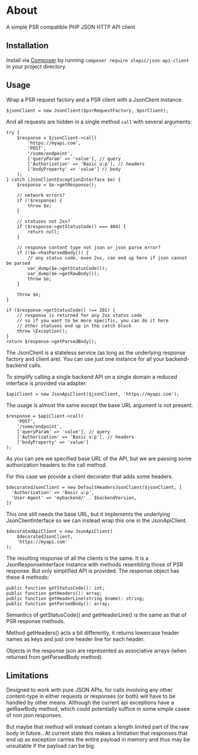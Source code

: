# About

A simple PSR compatible PHP JSON HTTP API client

## Installation

Install via [Composer](https://getcomposer.org/) by running `composer require slepic/json-api-client` in your project directory.

## Usage

Wrap a PSR request factory and a PSR client with a JsonClient instance.
```
$jsonClient = new JsonClient($psrRequestFactory, $psrClient);
```

And all requests are hidden in a single method `call` with several arguments:
```
try {
    $response = $jsonClient->call(
        'https://myapi.com',
        'POST',
        '/some/endpoint',
        ['queryParam' => 'value'], // query
        ['Authorization' => 'Basic u:p'], // headers
        ['bodyProperty' => 'value'] // body
    );
} catch (JsonClientExceptionInterface $e) {
    $response = $e->getResponse();
    
    // network errors?
    if (!$response) {
        throw $e;
    }

    // statuses not 2xx?
    if ($response->getStatusCode() === 404) {
        return null;
    }

    // response content type not json or json parse error?
    if (!$e->hasParsedBody()) {
        // any status code, even 2xx, can end up here if json cannot be parsed
        var_dump($e->getStatusCode());
        var_dump($e->getRawBody());
        throw $e;
    }

    throw $e;
}

if ($response->getStatusCode() !== 201) {
    // response is returned for any 2xx status code
    // so if you want to be more specific, you can do it here
    // other statuses end up in the catch block
    throw \Exception();
}
return $response->getParsedBody();
```

The JsonClient is a stateless service (as long as the underlying response factory and client are).
You can use just one instance for all your backend-backend calls.

To simplify calling a single backend API on a single domain
a reduced interface is provided via adapter:
```
$apiClient = new JsonApiClient($jsonClient, 'https://myapi.com');
```

The usage is almost the same except the base URL argument is not present.
```
$response = $apiClient->call(
    'POST',
    '/some/endpoint',
    ['queryParam' => 'value'], // query
    ['Authorization' => 'Basic u:p'], // headers
    ['bodyProperty' => 'value']
);
```
As you can see we specified base URL of the API, but we are passing some authorization headers to the call method.

For this case we provide a client decorator that adds some headers.
```
$decoratedJsonClient = new DefaultHeadersJsonClient($jsonClient, [
  'Authorization' => 'Basic u:p',
  'User-Agent' => 'mybackend/' . $backendVersion,
])
```

This one still needs the base URL, but it implements the underlying JsonClientInterface
so we can instead wrap this one in the JsonApiClient.

```
$decoratedApiClient = new JsonApiClient(
    $decoratedJsonClient,
    'https://myapi.com'
);
```

The resulting response of all the clients is the same.
It is a JsonResponseInterface instance with methods resembling those of PSR response.
But only simplified API is provided. The response object has these 4 methods:
```
public function getStatusCode(): int;
public function getHeaders(): array;
public function getHeaderLine(string $name): string;
public function getParsedBody(): array;
```
Semantics of getStatusCode() and getHeaderLine() is the same as that of PSR response methods.

Method getHeaders() acts a bit differently, it returns lowercase header names as keys and just one header line for each header.

Objects in the response json are represented as associative arrays (when returned from getParsedBody method).

## Limitations

Designed to work with pure JSON APIs, for calls involving any other content-type
in either requests or responses (or both) will have to be handled by other means.
Although the current api exceptions have a getRawBody method,
which could potentially suffice in some simple casee of non json responses.

But maybe that method will instead contain a length limited part of the raw body in future..
At current state this makes a limitation that responses that end up as exception
carries the entire payload in memory and thus may be unsuitable if the payload can be big.

